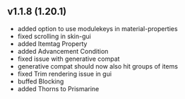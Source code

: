 ## v1.1.8 (1.20.1)
- added option to use modulekeys in material-properties
- fixed scrolling in skin-gui
- added Itemtag Property
- added Advancement Condition
- fixed issue with generative compat
- generative compat should now also hit groups of items
- fixed Trim rendering issue in gui
- buffed Blocking
- added Thorns to Prismarine